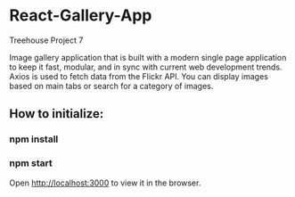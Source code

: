 # React-Gallery-App
 Treehouse Project 7

Image gallery application that is built with a modern single page application to keep it fast, modular, and in sync with current web development trends. Axios is used to fetch data from the Flickr API. You can display images based on main tabs or search for a category of images. 

## How to initialize:

### npm install
### npm start

Open [http://localhost:3000](http://localhost:3000) to view it in the browser.

